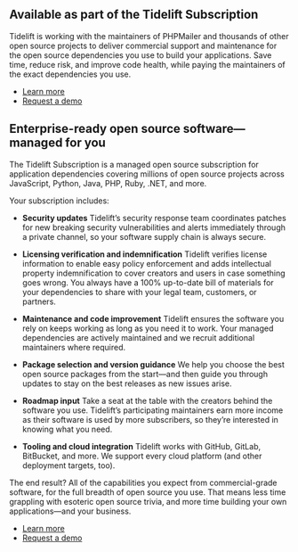 ## Available as part of the Tidelift Subscription
Tidelift is working with the maintainers of PHPMailer and thousands of other
open source projects to deliver commercial support and maintenance for the open source dependencies you use to build your applications. Save time, reduce risk, and improve code health, while paying the maintainers of the exact dependencies you use.

* [Learn more](https://tidelift.com/subscription/pkg/packagist-phpmailer-phpmailer?utm_source=packagist-phpmailer-phpmailer&utm_medium=referral&utm_campaign=enterprise)
* [Request a demo](https://tidelift.com/subscription/request-a-demo?utm_source=packagist-phpmailer-phpmailer&utm_medium=referral&utm_campaign=enterprise)

## Enterprise-ready open source software—managed for you

The Tidelift Subscription is a managed open source subscription for application dependencies covering millions of open source projects across JavaScript, Python, Java, PHP, Ruby, .NET, and more.

Your subscription includes:

* **Security updates**
Tidelift’s security response team coordinates patches for new breaking security vulnerabilities and alerts immediately through a private channel, so your software supply chain is always secure.

* **Licensing verification and indemnification**
Tidelift verifies license information to enable easy policy enforcement and adds intellectual property indemnification to cover creators and users in case something goes wrong. You always have a 100% up-to-date bill of materials for your dependencies to share with your legal team, customers, or partners.

* **Maintenance and code improvement**
Tidelift ensures the software you rely on keeps working as long as you need it to work. Your managed dependencies are actively maintained and we recruit additional maintainers where required.

* **Package selection and version guidance**
We help you choose the best open source packages from the start—and then guide you through updates to stay on the best releases as new issues arise.

* **Roadmap input**
Take a seat at the table with the creators behind the software you use. Tidelift’s participating maintainers earn more income as their software is used by more subscribers, so they’re interested in knowing what you need.

* **Tooling and cloud integration**
Tidelift works with GitHub, GitLab, BitBucket, and more. We support every cloud platform (and other deployment targets, too).

The end result? All of the capabilities you expect from commercial-grade software, for the full breadth of open source you use. That means less time grappling with esoteric open source trivia, and more time building your own applications—and your business.

* [Learn more](https://tidelift.com/subscription/pkg/packagist-phpmailer-phpmailer?utm_source=packagist-phpmailer-phpmailer&utm_medium=referral&utm_campaign=enterprise)
* [Request a demo](https://tidelift.com/subscription/request-a-demo?utm_source=packagist-phpmailer-phpmailer&utm_medium=referral&utm_campaign=enterprise)
